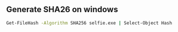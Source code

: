 ## Generate SHA26 on windows

```sh
Get-FileHash -Algorithm SHA256 selfie.exe | Select-Object Hash
```